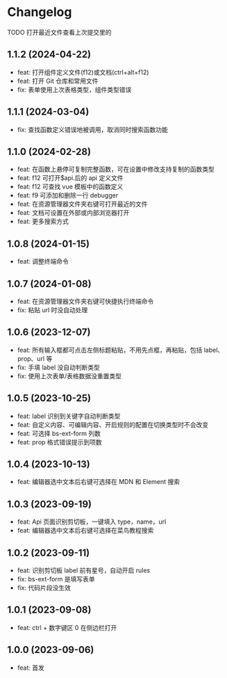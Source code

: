 # Changelog

TODO 打开最近文件查看上次提交里的

## 1.1.2 (2024-04-22)

- feat: 打开组件定义文件(f12)或文档(ctrl+alt+f12)
- feat: 打开 Git 仓库和常用文件
- fix: 表单使用上次表格类型，组件类型错误

## 1.1.1 (2024-03-04)

- fix: 查找函数定义错误地被调用，取消同时搜索函数功能

## 1.1.0 (2024-02-28)

- feat: 在函数上悬停可复制完整函数，可在设置中修改支持复制的函数类型
- feat: f12 可打开$api.后的 api 定义文件
- feat: f12 可查找 vue 模板中的函数定义
- feat: f9 可添加和删除一行 debugger
- feat: 在资源管理器文件夹右键可打开最近的文件
- feat: 文档可设置在外部或内部浏览器打开
- feat: 更多搜索方式

## 1.0.8 (2024-01-15)

- feat: 调整终端命令

## 1.0.7 (2024-01-08)

- feat: 在资源管理器文件夹右键可快捷执行终端命令
- fix: 粘贴 url 时没自动处理

## 1.0.6 (2023-12-07)

- feat: 所有输入框都可点击左侧标题粘贴，不用先点框，再粘贴，包括 label、prop、url 等
- fix: 手填 label 没自动判断类型
- fix: 使用上次表单/表格数据没重置类型

## 1.0.5 (2023-10-25)

- feat: label 识别到关键字自动判断类型
- feat: 自定义内容、可编辑内容、开启规则的配置在切换类型时不会改变
- feat: 可选择 bs-ext-form 列数
- feat: prop 格式错误提示到项数

## 1.0.4 (2023-10-13)

- feat: 编辑器选中文本后右键可选择在 MDN 和 Element 搜索

## 1.0.3 (2023-09-19)

- feat: Api 页面识别剪切板，一键填入 type，name，url
- feat: 编辑器选中文本后右键可选择在菜鸟教程搜索

## 1.0.2 (2023-09-11)

- feat: 识别剪切板 label 前有星号，自动开启 rules
- fix: bs-ext-form 是填写表单
- fix: 代码片段没生效

## 1.0.1 (2023-09-08)

- feat: ctrl + 数字键区 0 在侧边栏打开

## 1.0.0 (2023-09-06)

- feat: 首发

